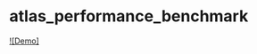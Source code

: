 # atlas_performance_benchmark



[![Demo]](https://user-images.githubusercontent.com/38072762/216110044-3031de8a-a75d-419d-b09e-85803dd7bf77.mp4 "Demo")